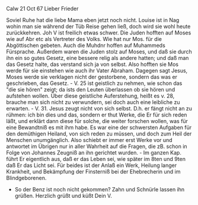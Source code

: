  Calw 21 Oct 67
Lieber Frieder

Soviel Ruhe hat die liebe Mama eben jetzt noch nicht. Louise ist in Nag wohin man sie während der Tüb Reise gehen ließ, doch wird sie wohl heute zurückkehren. Joh V ist freilich etwas schwer. Die Juden hofften auf Moses wie auf Abr etc als Vertreter des Volks. Wie hat nur Mos. für die Abgöttischen gebeten. Auch die Muhdnr hoffen auf Muhammeds Fürsprache. Außerdem waren die Juden stolz auf Moses, und daß sie durch ihn ein so gutes Gesetz, eine bessere relig als andere hatten; und daß man das Gesetz halte, das verstand sich ja von selbst. Also hofften sie Mos werde für sie einstehen wie auch ihr Vater Abraham. Dagegen sagt Jesus, Moses werde sie verklagen nicht der gestorbene, sondern das was er geschrieben, das Gesetz. - V. 25 ist geistlich zu nehmen, wie schon das "die sie hören" zeigt; da ists den Leuten überlassen ob sie hören und aufstehen wollen. Über diese geistliche Auferstehung, heißt es v. 28, brauche man sich nicht zu verwundern, sei doch auch eine leibliche zu erwarten. - V. 31. Jesus zeugt nicht von sich selbst. D.h. er fängt nicht an zu rühmen: ich bin dies und das, sondern er thut Werke, die Er für sich reden läßt, und erklärt dann diese für solche, die weiter forschen wollen, was für eine Bewandtniß es mit ihm habe. Es war eine der schwersten Aufgaben für den demüthigen Heiland, von sich reden zu müssen, und doch zum Heil der Menschen unumgänglich. Also schiebt er immer erst Werke vor und antwortet im Übrigen nur in aller Wahrheit auf die Fragen, die zB. schon in Folge von Johannes Zeugniß an ihn gerichtet wurden. - Im ganzen Kap. führt Er eigentlich aus, daß er das Leben sei, wie später im 8ten und 9ten daß Er das Licht sei. Für beides ist der Anlaß ein Werk, Heilung langer Krankheit, und Bekämpfung der Finsterniß bei der Ehebrecherin und im Blindgeborenen.

- So der Benz ist noch nicht gekommen? Zahn und Schnürle lassen ihn grüßen. 
 Herzlich grüßt und küßt
 Dein V.
